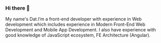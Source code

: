 ### Hi there 👋

My name's Dat.I’m a front-end developer with experience in Web development which includes experience 
in Modern Front-End Web Development and Mobile App Development. I also have experience with
good knowledge of JavaScript ecosystem, FE Architecture (Angular).
